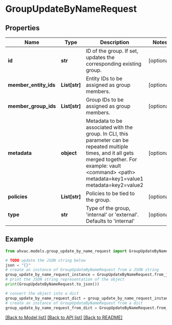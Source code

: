 # GroupUpdateByNameRequest


## Properties

Name | Type | Description | Notes
------------ | ------------- | ------------- | -------------
**id** | **str** | ID of the group. If set, updates the corresponding existing group. | [optional] 
**member_entity_ids** | **List[str]** | Entity IDs to be assigned as group members. | [optional] 
**member_group_ids** | **List[str]** | Group IDs to be assigned as group members. | [optional] 
**metadata** | **object** | Metadata to be associated with the group. In CLI, this parameter can be repeated multiple times, and it all gets merged together. For example: vault &lt;command&gt; &lt;path&gt; metadata&#x3D;key1&#x3D;value1 metadata&#x3D;key2&#x3D;value2 | [optional] 
**policies** | **List[str]** | Policies to be tied to the group. | [optional] 
**type** | **str** | Type of the group, &#39;internal&#39; or &#39;external&#39;. Defaults to &#39;internal&#39; | [optional] 

## Example

```python
from ahvac.models.group_update_by_name_request import GroupUpdateByNameRequest

# TODO update the JSON string below
json = "{}"
# create an instance of GroupUpdateByNameRequest from a JSON string
group_update_by_name_request_instance = GroupUpdateByNameRequest.from_json(json)
# print the JSON string representation of the object
print(GroupUpdateByNameRequest.to_json())

# convert the object into a dict
group_update_by_name_request_dict = group_update_by_name_request_instance.to_dict()
# create an instance of GroupUpdateByNameRequest from a dict
group_update_by_name_request_from_dict = GroupUpdateByNameRequest.from_dict(group_update_by_name_request_dict)
```
[[Back to Model list]](../README.md#documentation-for-models) [[Back to API list]](../README.md#documentation-for-api-endpoints) [[Back to README]](../README.md)



